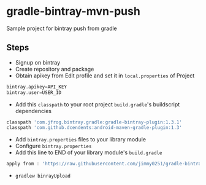 # gradle-bintray-mvn-push
Sample project for bintray push from gradle

Steps
-----

-   Signup on bintray  
-   Create repository and package
-   Obtain apikey from Edit profile and set it in `local.properties` of Project

```groovy
bintray.apikey=API_KEY
bintray.user=USER_ID
```

-   Add this `classpath` to your root project `build.gradle`'s buildscript dependencies

```groovy
classpath 'com.jfrog.bintray.gradle:gradle-bintray-plugin:1.3.1'
classpath 'com.github.dcendents:android-maven-gradle-plugin:1.3'
```

-   Add `bintray.properties` files to your library module
-   Configure `bintray.properties`
-   Add this line to END of your library module's `build.gradle`

```groovy
apply from : 'https://raw.githubusercontent.com/jimmy0251/gradle-bintray-mvn-push/master/gradle-mvn-push.gradle'
```

-   `gradlew binrayUpload`

